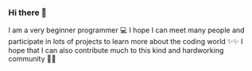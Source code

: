 ### Hi there 👋
I am a very beginner programmer 💻
I hope I can meet many people and participate in lots of projects to learn more about the coding world ✨✨
I hope that I can also contribute much to this kind and hardworking community 🎉🎉




<!--
**Su0841/Su0841** is a ✨ _special_ ✨ repository because its `README.md` (this file) appears on your GitHub profile.

Here are some ideas to get you started:

- 🔭 I’m currently working on ...
- 🌱 I’m currently learning ...
- 👯 I’m looking to collaborate on ...
- 🤔 I’m looking for help with ...
- 💬 Ask me about ...
- 📫 How to reach me: ...
- 😄 Pronouns: ...
- ⚡ Fun fact: ...
-->
